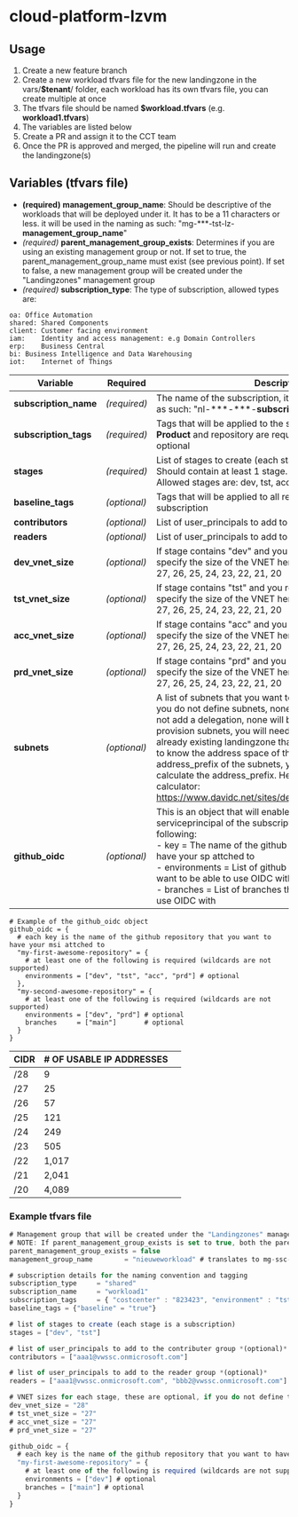 # cloud-platform-lzvm

## Usage

1. Create a new feature branch
2. Create a new workload tfvars file for the new landingzone in the vars/**$tenant**/ folder, each workload has its own tfvars file, you can create multiple at once
3. The tfvars file should be named **$workload.tfvars** (e.g. **workload1.tfvars**)
4. The variables are listed below
5. Create a PR and assign it to the CCT team
6. Once the PR is approved and merged, the pipeline will run and create the landingzone(s)

## Variables (tfvars file)

- **(required)** **management_group_name**: Should be descriptive of the workloads that will be deployed under it. It has to be a 11 characters or less. it will be used in the naming as such: "mg-\*\*\*-tst-lz-**management_group_name**"
- *(required)* **parent_management_group_exists**: Determines if you are using an existing management group or not. If set to true, the parent_management_group_name must exist (see previous point). If set to false, a new management group will be created under the "Landingzones" management group
- *(required)* **subscription_type**: The type of subscription, allowed types are:
```
oa:	Office Automation
shared:	Shared Components
client:	Customer facing environment
iam:	Identity and access management: e.g Domain Controllers
erp:	Business Central
bi:	Business Intelligence and Data Warehousing
iot:	Internet of Things
```
| Variable                 | Required | Description                                                                                    |
|--------------------------|----------|--------------------------------------------------------------------------------------------------|
**subscription_name** | *(required)* |  The name of the subscription, it will be used in the naming as such: "nl-\*\*\*-\*\*\*-**subscription_name**-prd"
**subscription_tags** | *(required)* |  Tags that will be applied to the subscription, **Afdeling**, **Product** and repository are required tags. The rest are optional
**stages** | *(required)* |  List of stages to create (each stage is a subscription). Should contain at least 1 stage. Can contain max 4 stages. Allowed stages are: dev, tst, acc, prd
**baseline_tags** | *(optional)* |  Tags that will be applied to all resources in the subscription
**contributors** | *(optional)* |  List of user_principals to add to the AAD contributer group
**readers** | *(optional)* |  List of user_principals to add to the AAD reader group
**dev_vnet_size** | *(optional)* |  If stage contains "dev" and you require a VNET, you can specify the size of the VNET here. Allowed sizes are: 28, 27, 26, 25, 24, 23, 22, 21, 20
**tst_vnet_size** | *(optional)* |  If stage contains "tst" and you require a VNET, you can specify the size of the VNET here. Allowed sizes are: 28, 27, 26, 25, 24, 23, 22, 21, 20
**acc_vnet_size** | *(optional)* |  If stage contains "acc" and you require a VNET, you can specify the size of the VNET here. Allowed sizes are: 28, 27, 26, 25, 24, 23, 22, 21, 20
**prd_vnet_size** | *(optional)* |  If stage contains "prd" and you require a VNET, you can specify the size of the VNET here. Allowed sizes are: 28, 27, 26, 25, 24, 23, 22, 21, 20
**subnets** | *(optional)* |  A list of subnets that you want to create in the VNETs. If you do not define subnets, none will be created. If you do not add a delegation, none will be created. IMPORTANT: to provision subnets, you will need to run the lzvm on an already existing landingzone that has a vnet. You will need to know the address space of the vnet to determine the address_prefix of the subnets, you need to manually calculate the address_prefix. Here is a link to a subnet calculator: https://www.davidc.net/sites/default/subnets/subnets.html
**github_oidc** | *(optional)* |  This is an object that will enable OIDC for the serviceprincipal of the subscription. It is a map of the following: <BR> - key = The name of the github repository that you want to have your sp attched to<BR>- environments = List of github environments that you want to be able to use OIDC with<BR>- branches = List of branches that you want to be able to use OIDC with

```
# Example of the github_oidc object
github_oidc = {
  # each key is the name of the github repository that you want to have your msi attched to
  "my-first-awesome-repository" = {
    # at least one of the following is required (wildcards are not supported)
    environments = ["dev", "tst", "acc", "prd"] # optional
  },
  "my-second-awesome-repository" = {
    # at least one of the following is required (wildcards are not supported)
    environments = ["dev", "prd"] # optional
    branches     = ["main"]       # optional
  }
}
```

|CIDR |# OF USABLE IP ADDRESSES||
|--|--|--|
|/28 |9 |
|/27 |25 |
|/26 |57 |
|/25 |121 |
|/24 |249 |
|/23 |505 |
|/22 |1,017 |
|/21 |2,041 |
|/20 |4,089 |

### Example tfvars file

```js
# Management group that will be created under the "Landingzones" management group
# NOTE: If parent_management_group_exists is set to true, both the parent_management_group_name and management_group_name must exist!!!!
parent_management_group_exists = false
management_group_name        = "nieuweworkload" # translates to mg-ssc-tst-lz-${management_group_name}

# subscription details for the naming convention and tagging
subscription_type     = "shared"
subscription_name     = "workload1"
subscription_tags     = { "costcenter" : "823423", "environment" : "tst", "repository" : "cloud-platform-lzvm" }
baseline_tags = {"baseline" = "true"}

# list of stages to create (each stage is a subscription)
stages = ["dev", "tst"]

# list of user_principals to add to the contributer group *(optional)*
contributors = ["aaa1@vwssc.onmicrosoft.com"]

# list of user_principals to add to the reader group *(optional)*
readers = ["aaa1@vwssc.onmicrosoft.com", "bbb2@vwssc.onmicrosoft.com"]

# VNET sizes for each stage, these are optional, if you do not define them, no network resources will be created
dev_vnet_size = "28"
# tst_vnet_size = "27"
# acc_vnet_size = "27"
# prd_vnet_size = "27"

github_oidc = {
  # each key is the name of the github repository that you want to have your msi attched to
  "my-first-awesome-repository" = {
    # at least one of the following is required (wildcards are not supported)
    environments = ["dev"] # optional
    branches = ["main"] # optional
  }
}

```
